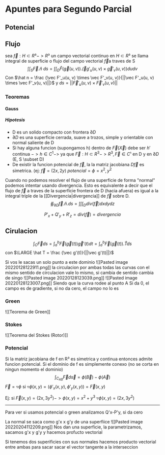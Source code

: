 # Apuntes para Segundo Parcial
## Potencial

## Flujo
sea $\vec f:H \subset R³ -> R³$ un campo vectorial continuo en $H \subset R³$ se llama integral de superficie o flujo del campo vectorial $\vec f$a traves de S
 $$\int\int_S \vec F.\hat n\ ds= \int\int_D \hat F(\vec g(u ,v)).\vec (g'_u(u, v) \times \vec g'_v(u, v))dudv$$
 Con $\hat n = \frac {\vec F'_u(u, v) \times \vec F'_v(u, v)}{||\vec F'_u(u, v) \times \vec F'_v(u, v)||}$ y  $ds=||\vec F'_u(u, v) \times \vec F'_v(u, v)||$

 
### Teoremas
#### Gauss
##### Hipotesis
- D es un solido compacto con frontera $\partial D$
- $\partial D$ es una superficie cerrada, suave a trozos, simple y orientable con normal saliente de D
- Si hay alguna funcion (supongamos h) dentro de $\vec F(\vec X)$ debe ser $h'$ continua $-> h\in C^1 ->$ ya que $\vec F: H\subset R^3->R^3, \vec F \in C¹$ en D y en $\partial D$ (E, S \subset D) 
- De existir la funcion potencial de $\vec f$, la la matriz jacobiana $D\vec f$ es simetrica. (ej: $\vec f=(2x, 2y)$ $potencial=\phi = x^2, y^2$

Cuando no podemos resolver el flujo de una superficie de forma "normal"  podemos intentar usando divergencia.
Esto es equivalente a decir que el flujo de $\vec f$ a traves de la superficie frontera de D (hacia afuera) es igual a la integral triple de la [[Divergencia|divergencia]] de $\vec f$ sobre D.
$$ ∯_{\partial D}\vec f . \hat n . ds = \int \int \int_D div(\vec f) dxdydz $$

$$P'_x +Q'_y + R'_z = div(\vec f) = divergencia$$

## Cirulacion
$$\int_C \vec F ds= \int_a^b \vec F (\vec g(t))\vec g'(t)dt=\int_a^b \vec F (\vec g(t)).\hat T ds $$
con $\LARGE \hat T = \frac {\vec g'(t)}{||\vec g'(t)||}$


Si vos le sacas un solo punto a este dominio ![[Pasted image 20220128122911.png]]
la circulacion por ambas todas las curvas con el mismo sentido de circulacion vale lo mismo, si cambia de sentido cambia de singo
![[Pasted image 20220128123039.png]]
![[Pasted image 20220128123007.png]]
Siendo que la curva rodee al punto A
Si da 0, el campo es de gradiente, si no da cero, el campo no lo es

### Green 
![[Teorema de Green]]

### Stokes
![[Teorema del Stokes (Rotor)]]

### Potencial
Si la matriz jacobiana de f en R³ es simetrica y continua entonces admite funcion potencial.
Si el dominio de f es simplemente conexo (no se corta en ningun momento el dominio)
$$\int_{C_{AB}}\vec F d \vec s = \phi(\vec B)- \phi(\vec A)$$
$\vec F = \triangledown \phi$ si $\triangledown \phi (x,y) = (\phi'_x(x, y), \phi'_y(x, y))=\vec F(x, y)$

Ej: si $\vec F(x,y)=(2x, 3y^2)-> \phi (x,y) = x^2+y^3$
$\triangledown \phi (x,y) =(2x, 3y^2)$

---
Para ver si usamos potencial o green analizamos Q'x-P'y, si da cero


La normal se saca como g'x x g'y de una superfiice
![[Pasted image 20220204112209.png]]
Nos dan una superficie, la parametrizamos, sacamos g'x y g'y y hacemos profucto vectorial

Si tenemos dos superificies con sus normales hacemos producto vectorial entre ambas para sacar sacar el vector tangente a la interseccion